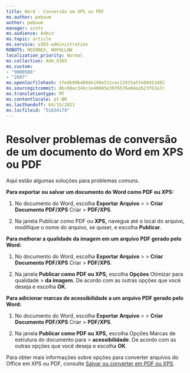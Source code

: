 ```yaml
---
title: Word - Conversão em XPS ou PDF
ms.author: pebaum
author: pebaum
manager: scotv
ms.audience: Admin
ms.topic: article
ms.service: o365-administration
ROBOTS: NOINDEX, NOFOLLOW
localization_priority: Normal
ms.collection: Adm_O365
ms.custom:
- "9000586"
- "2687"
ms.openlocfilehash: 1fe4b99b480de199e531cec22015a5fe00453d82
ms.sourcegitcommit: 8bc60ec34bc1e40685e3976576e04a2623f63a7c
ms.translationtype: MT
ms.contentlocale: pt-BR
ms.lasthandoff: 04/15/2021
ms.locfileid: "51834179"
---
```

# <a name="resolve-issues-converting-a-word-document-to-xps-or-pdf"></a>Resolver problemas de conversão de um documento do Word em XPS ou PDF

Aqui estão algumas soluções para problemas comuns. 

**Para exportar ou salvar um documento do Word como PDF ou XPS:**

1. No documento do Word, escolha **Exportar Arquivo**  >    >  **Criar Documento PDF/XPS** Criar  >  **PDF/XPS**.

2. Na janela Publicar como PDF ou **XPS,** navegue até o local do arquivo, modifique o nome do arquivo, se quiser, e escolha **Publicar**.

**Para melhorar a qualidade da imagem em um arquivo PDF gerado pelo Word:**

1. No documento do Word, escolha **Exportar Arquivo**  >    >  **Criar Documento PDF/XPS** Criar  >  **PDF/XPS**.

2. Na janela **Publicar como PDF ou XPS,** escolha **Opções** Otimizar para qualidade  >  **da imagem.** De acordo com as outras opções que você deseja e escolha **OK**. 

**Para adicionar marcas de acessibilidade a um arquivo PDF gerado pelo Word:**
 
1. No documento do Word, escolha **Exportar Arquivo**  >    >  **Criar Documento PDF/XPS** Criar  >  **PDF/XPS**.

2. Na janela **Publicar como PDF ou XPS,** escolha Opções Marcas de estrutura do documento para   >  **acessibilidade**. De acordo com as outras opções que você deseja e escolha **OK**.

Para obter mais informações sobre opções para converter arquivos do Office em XPS ou PDF, consulte [Salvar ou converter em PDF ou XPS](https://support.office.com/article/d85416c5-7d77-4fd6-a216-6f4bf7c7c110).